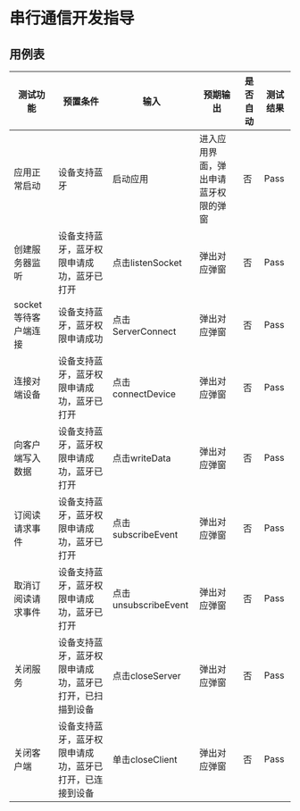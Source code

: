 # 串行通信开发指导

## 用例表

| 测试功能          | 预置条件     | 输入              | 预期输出                  | 是否自动  | 测试结果 |
| ----------------- | ------------ | ----------------- | ------------------------|--------- | -------- |
| 应用正常启动     | 设备支持蓝牙   | 启动应用           | 进入应用界面，弹出申请蓝牙权限的弹窗 |否 | Pass      |
| 创建服务器监听    | 设备支持蓝牙，蓝牙权限申请成功，蓝牙已打开   | 点击listenSocket        | 弹出对应弹窗 |否 | Pass      |
| socket等待客户端连接   | 设备支持蓝牙，蓝牙权限申请成功   | 点击ServerConnect    | 弹出对应弹窗   |否 | Pass    |
| 连接对端设备       | 设备支持蓝牙，蓝牙权限申请成功，蓝牙已打开   | 点击connectDevice    | 弹出对应弹窗 |否 |Pass      |
| 向客户端写入数据   | 设备支持蓝牙，蓝牙权限申请成功，蓝牙已打开   | 点击writeData   | 弹出对应弹窗 |否 | Pass      |
| 订阅读请求事件      | 设备支持蓝牙，蓝牙权限申请成功，蓝牙已打开   | 点击subscribeEvent | 弹出对应弹窗 |否 | Pass     |
| 取消订阅读请求事件      | 设备支持蓝牙，蓝牙权限申请成功，蓝牙已打开   | 点击unsubscribeEvent   | 弹出对应弹窗 |否 | Pass     |
| 关闭服务     | 设备支持蓝牙，蓝牙权限申请成功，蓝牙已打开，已扫描到设备   | 点击closeServer   | 弹出对应弹窗 |否 | Pass     |
| 关闭客户端     | 设备支持蓝牙，蓝牙权限申请成功，蓝牙已打开，已连接到设备   | 单击closeClient  | 弹出对应弹窗 |否 | Pass     |
